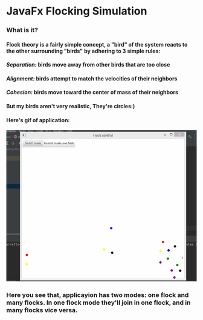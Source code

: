 # JavaFx Flocking Simulation
### What is it?
#### Flock theory is a fairly simple concept, a "bird" of the system reacts to the other surrounding "birds" by adhering to 3 simple rules:
#### *Separation:* birds move away from other birds that are too close
#### *Alignment:* birds attempt to match the velocities of their neighbors
#### *Cohesion:* birds move toward the center of mass of their neighbors

#### But my birds aren't very realistic, They're circles:)
#### Here's gif of application:
![alt text](gif/oop.gif)

### Here you see that, applicayion has two modes: one flock and many flocks. In one flock mode they'll join in one flock, and in many flocks vice versa.
